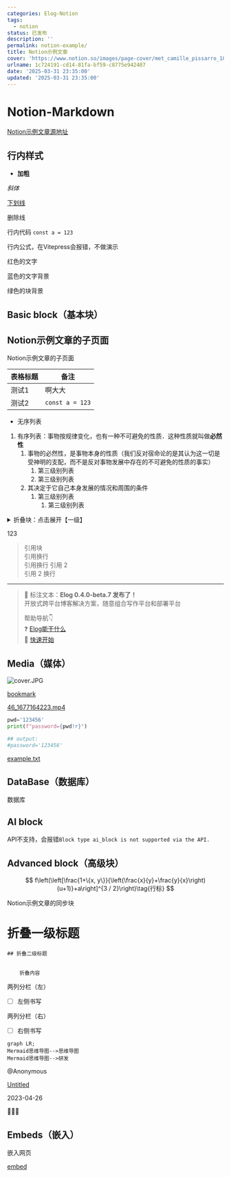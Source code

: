 ```yaml
---
categories: Elog-Notion
tags:
  - notion
status: 已发布
description: ''
permalink: notion-example/
title: Notion示例文章
cover: 'https://www.notion.so/images/page-cover/met_camille_pissarro_1896.jpg'
urlname: 1c724191-cd14-81fa-bf59-c8775e942407
date: '2025-03-31 23:35:00'
updated: '2025-03-31 23:35:00'
---
```


# Notion-Markdown


[Notion示例文章源地址](https://1874.notion.site/Notion-0658ee89cadf4d0e9b6adfbb1d953c70)


## 行内样式


- **加粗**


_斜体_


<u>下划线</u>


删除线


行内代码 `const a = 123`


行内公式，在Vitepress会报错，不做演示


红色的文字


蓝色的文字背景


绿色的块背景


## Basic block（基本块）


## Notion示例文章的子页面

Notion示例文章的子页面


| 表格标题 | 备注              |
| ---- | --------------- |
| 测试1  | 啊大大             |
| 测试2  | `const a = 123` |

- 无序列表
1. 有序列表：事物按规律变化，也有一种不可避免的性质．这种性质就叫做**必然性**
    1. 事物的必然性，是事物本身的性质（我们反对宿命论的是其认为这一切是受神明的支配，而不是反对事物发展中存在的不可避免的性质的事实）
        1. 第三级别列表
        2. 第三级别列表
    2. 其决定于它自己本身发展的情况和周围的条件
        1. 第三级别列表
            1. 第三级别列表
<details>
<summary>折叠块：点击展开【一级】</summary>
<details>
<summary>点击展开【二级】</summary>
<details>
<summary>点击展开【三级】</summary>

内容文本


</details>


</details>


</details>


123

> 引用块  
> 引用换行  
> 引用换行
> 引用 2  
> 引用 2 换行

---


> 👏 标注文本：**Elog 0.4.0-beta.7 发布了！**  
> 开放式跨平台博客解决方案，随意组合写作平台和部署平台  
>   
> 帮助导航👇  
> ❓ [Elog能干什么](https://elog.1874.cool/notion/introduce)  
> 🚀 [快速开始](https://elog.1874.cool/notion/start)


## Media（媒体）


![cover.JPG](https://image.1874.cool/moon/cover.JPG)


[bookmark](https://elog.1874.cool)


[46_1677164223.mp4](https://prod-files-secure.s3.us-west-2.amazonaws.com/809b2785-2afd-42d1-9139-e6f17eaa52c1/5999649b-7796-46a0-abd4-2e17b7b607ab/46_1677164223.mp4?X-Amz-Algorithm=AWS4-HMAC-SHA256&X-Amz-Content-Sha256=UNSIGNED-PAYLOAD&X-Amz-Credential=ASIAZI2LB466XTBCXFSL%2F20250331%2Fus-west-2%2Fs3%2Faws4_request&X-Amz-Date=20250331T162952Z&X-Amz-Expires=3600&X-Amz-Security-Token=IQoJb3JpZ2luX2VjEEEaCXVzLXdlc3QtMiJGMEQCIFzUpRwsslVtF7DxooUcoc3WSzGzslwTb6SQ84YSmzU8AiB9wsaH6agD1SJCcbI8D%2FSd6p3Wnxqr4H6CBp5nSz%2Bd9iqIBAip%2F%2F%2F%2F%2F%2F%2F%2F%2F%2F8BEAAaDDYzNzQyMzE4MzgwNSIMhaes09lcP%2Fzoh1GrKtwDwevbGjzU9PY%2BTvmi3IzMkntpiZW8%2B7iPviqavQdsB12yXHWZ8y%2Fz83XRsSuSQvCuUf5R70%2Fp3AFrTYgOhQRJl%2B93XbjWhBFacYZUfls9kY4gbm97%2BHOFzKI4T%2FkRsemsQYdfmEAdpMExyPLANVX9jVXFN20Rr6xXYMeExQVkZwrBfFussNtieb3CV5lpYBhQ3dWSM43E%2B9jDfD3DFmyWMzXcYwQ5KsshA8SLRxe0Ongo3qwC3%2Bu1iJHVhdBYgRmnvOBnqu8aSvEcV%2FHRH44W54LpDNwBnFVum9g4cKPpVQtV3t9NB9poWs7Q9yfwcjBe90owzpWDOgu%2BPFJrRMo9c%2Beyx%2BhbtsxH7Lldiwh6aN0RRW3tpvv48eaOu8UiX3vwlF2Bc48F07aL7os3kRcq3ziulXFRKfPKgBRE6iyrsgOhzm7Td9feej%2FHGf6eD6KQ47WvBBuLa1HhrL7%2B73nt68Nrh3oH86An5uYpc7C1hjQnEz1iHbu%2Bl%2BI42cel9NP3mDmqugztzoQpz2sF%2Fs%2Bt5u2EXvBZphguhski1n5%2BczAqunVa%2BGoTx7ROF580hIegFnMgs3YY7fnrF7fnIZD4RPwYzXX3yXEhDPIspm2QgTRsQqwyfsEUkq3qUgwwxYGrvwY6pgGXD8hayZWMMl%2FPFZOk2zRyXcFii4E0641hmHtt9q80Y8Sr%2FAYphxaetkPyHPq0x31iWljwRTkGxWgOg2bs%2FCoCbmbyjD%2BMEP7fH23uuEKmYUgMNKWcOUwCHrHG%2BHJVCL3eqaWc1SjxALgPGfhS0Ec8ri5Dy2KaiutoOHPMW4DHoAvCUEvMxOzbR%2BsbNZ5xqaI83ktg4jmkh8xWm%2FziuOsrVKc0r0GL&X-Amz-Signature=1413e9207da68d02eb175a7cdd2e0cc48c0b55d7c535c1f10adf06b0b1e770ce&X-Amz-SignedHeaders=host&x-id=GetObject)


```python
pwd='123456'
print(f"password={pwd!r}")

## output:
#password='123456'
```


[example.txt](https://prod-files-secure.s3.us-west-2.amazonaws.com/809b2785-2afd-42d1-9139-e6f17eaa52c1/753c8245-2aea-45de-8a5a-509c105f6236/example.txt?X-Amz-Algorithm=AWS4-HMAC-SHA256&X-Amz-Content-Sha256=UNSIGNED-PAYLOAD&X-Amz-Credential=ASIAZI2LB466XTBCXFSL%2F20250331%2Fus-west-2%2Fs3%2Faws4_request&X-Amz-Date=20250331T162952Z&X-Amz-Expires=3600&X-Amz-Security-Token=IQoJb3JpZ2luX2VjEEEaCXVzLXdlc3QtMiJGMEQCIFzUpRwsslVtF7DxooUcoc3WSzGzslwTb6SQ84YSmzU8AiB9wsaH6agD1SJCcbI8D%2FSd6p3Wnxqr4H6CBp5nSz%2Bd9iqIBAip%2F%2F%2F%2F%2F%2F%2F%2F%2F%2F8BEAAaDDYzNzQyMzE4MzgwNSIMhaes09lcP%2Fzoh1GrKtwDwevbGjzU9PY%2BTvmi3IzMkntpiZW8%2B7iPviqavQdsB12yXHWZ8y%2Fz83XRsSuSQvCuUf5R70%2Fp3AFrTYgOhQRJl%2B93XbjWhBFacYZUfls9kY4gbm97%2BHOFzKI4T%2FkRsemsQYdfmEAdpMExyPLANVX9jVXFN20Rr6xXYMeExQVkZwrBfFussNtieb3CV5lpYBhQ3dWSM43E%2B9jDfD3DFmyWMzXcYwQ5KsshA8SLRxe0Ongo3qwC3%2Bu1iJHVhdBYgRmnvOBnqu8aSvEcV%2FHRH44W54LpDNwBnFVum9g4cKPpVQtV3t9NB9poWs7Q9yfwcjBe90owzpWDOgu%2BPFJrRMo9c%2Beyx%2BhbtsxH7Lldiwh6aN0RRW3tpvv48eaOu8UiX3vwlF2Bc48F07aL7os3kRcq3ziulXFRKfPKgBRE6iyrsgOhzm7Td9feej%2FHGf6eD6KQ47WvBBuLa1HhrL7%2B73nt68Nrh3oH86An5uYpc7C1hjQnEz1iHbu%2Bl%2BI42cel9NP3mDmqugztzoQpz2sF%2Fs%2Bt5u2EXvBZphguhski1n5%2BczAqunVa%2BGoTx7ROF580hIegFnMgs3YY7fnrF7fnIZD4RPwYzXX3yXEhDPIspm2QgTRsQqwyfsEUkq3qUgwwxYGrvwY6pgGXD8hayZWMMl%2FPFZOk2zRyXcFii4E0641hmHtt9q80Y8Sr%2FAYphxaetkPyHPq0x31iWljwRTkGxWgOg2bs%2FCoCbmbyjD%2BMEP7fH23uuEKmYUgMNKWcOUwCHrHG%2BHJVCL3eqaWc1SjxALgPGfhS0Ec8ri5Dy2KaiutoOHPMW4DHoAvCUEvMxOzbR%2BsbNZ5xqaI83ktg4jmkh8xWm%2FziuOsrVKc0r0GL&X-Amz-Signature=1b9389d07ff9c09abee6fc4ea1c8bc64474ecba5d888807818c2246efdc040ac&X-Amz-SignedHeaders=host&x-id=GetObject)


## DataBase（数据库）


数据库


## AI block


API不支持，会报错`Block type ai_block is not supported via the API.`


## Advanced block（高级块）


$$
f\left(\left[\frac{1+\{x, y\}}{\left(\frac{x}{y}+\frac{y}{x}\right)(u+1)}+a\right]^{3 / 2}\right)\tag{行标}
$$


Notion示例文章的同步块


# 折叠一级标题


    ## 折叠二级标题


        折叠内容


两列分栏（左）

- [ ] 左侧书写

两列分栏（右）

- [ ] 右侧书写

```mermaid
graph LR;
Mermaid思维导图-->思维导图
Mermaid思维导图-->研发
```


@Anonymous 


[Untitled](https://www.notion.so/f478ef37c82a41f1b7a59c195b043831) 


2023-04-26 


🚀🔥🐸


## Embeds（嵌入）


嵌入网页


[embed](https://elog.1874.cool)

